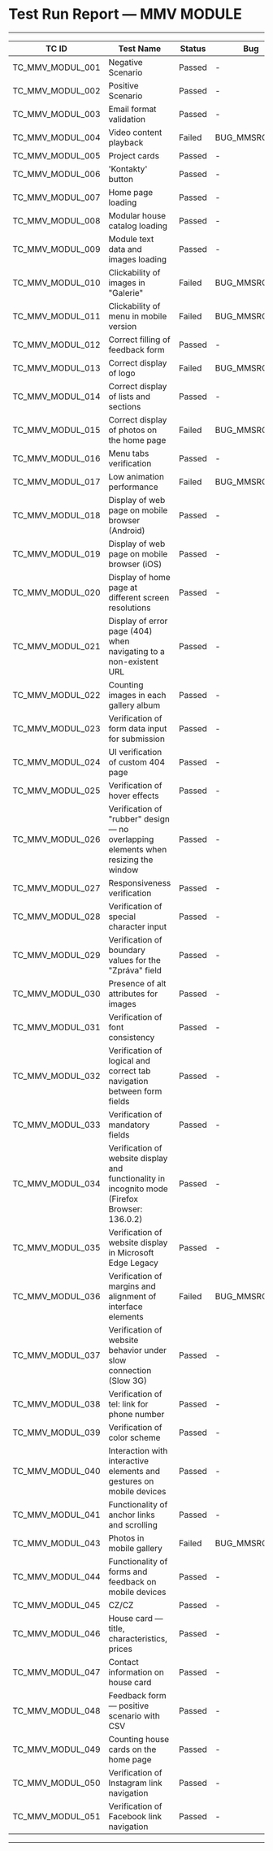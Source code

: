 # Test Run Report — MMV MODULE

---

| TC ID            | Test Name                                                                                  | Status | Bug           | Test                | Automated Test               |
| ---------------- | ------------------------------------------------------------------------------------------ | ------ | ------------- | ------------------- | ---------------------------- |
| TC_MMV_MODUL_001 | Negative Scenario                                                                          | Passed | -             | Automation          | TC_AUTO_PY_001               |
| TC_MMV_MODUL_002 | Positive Scenario                                                                          | Passed | -             | Automation          | TC_AUTO_PY_002               |
| TC_MMV_MODUL_003 | Email format validation                                                                    | Passed | -             | Manual              |                              |
| TC_MMV_MODUL_004 | Video content playback                                                                     | Failed | BUG_MMSRO_008 | Manual              |                              |
| TC_MMV_MODUL_005 | Project cards                                                                              | Passed | -             | Manual              |                              |
| TC_MMV_MODUL_006 | 'Kontakty' button                                                                          | Passed | -             | Manual              |                              |
| TC_MMV_MODUL_007 | Home page loading                                                                          | Passed | -             | Manual / Automation | TC_AUTO_PY_005 / TC_AUTO_J_004 |
| TC_MMV_MODUL_008 | Modular house catalog loading                                                              | Passed | -             | Manual              |                              |
| TC_MMV_MODUL_009 | Module text data and images loading                                                        | Passed | -             | Manual              |                              |
| TC_MMV_MODUL_010 | Clickability of images in "Galerie"                                                        | Failed | BUG_MMSRO_005 | Manual              |                              |
| TC_MMV_MODUL_011 | Clickability of menu in mobile version                                                     | Failed | BUG_MMSRO_004 | Manual / Automation | TC_AUTO_PY_006               |
| TC_MMV_MODUL_012 | Correct filling of feedback form                                                           | Passed | -             | Manual              |                              |
| TC_MMV_MODUL_013 | Correct display of logo                                                                    | Failed | BUG_MMSRO_001 | Manual              |                              |
| TC_MMV_MODUL_014 | Correct display of lists and sections                                                      | Passed | -             | Manual              |                              |
| TC_MMV_MODUL_015 | Correct display of photos on the home page                                                 | Failed | BUG_MMSRO_007 | Manual              |                              |
| TC_MMV_MODUL_016 | Menu tabs verification                                                                     | Passed | -             | Manual / Automation | TC_AUTO_J_005                |
| TC_MMV_MODUL_017 | Low animation performance                                                                  | Failed | BUG_MMSRO_002 | Manual              |                              |
| TC_MMV_MODUL_018 | Display of web page on mobile browser (Android)                                            | Passed | -             | Manual              |                              |
| TC_MMV_MODUL_019 | Display of web page on mobile browser (iOS)                                                | Passed | -             | Manual              |                              |
| TC_MMV_MODUL_020 | Display of home page at different screen resolutions                                       | Passed | -             | Manual              |                              |
| TC_MMV_MODUL_021 | Display of error page (404) when navigating to a non-existent URL                          | Passed | -             | Manual / Automation | TC_AUTO_PY_007               |
| TC_MMV_MODUL_022 | Counting images in each gallery album                                                       | Passed | -             | Automation          | TC_AUTO_PY_004               |
| TC_MMV_MODUL_023 | Verification of form data input for submission                                             | Passed | -             | Manual              |                              |
| TC_MMV_MODUL_024 | UI verification of custom 404 page                                                         | Passed | -             | Automation          | TC_AUTO_PY_008               |
| TC_MMV_MODUL_025 | Verification of hover effects                                                              | Passed | -             | Manual              |                              |
| TC_MMV_MODUL_026 | Verification of "rubber" design — no overlapping elements when resizing the window         | Passed | -             | Manual              |                              |
| TC_MMV_MODUL_027 | Responsiveness verification                                                                | Passed | -             | Manual              |                              |
| TC_MMV_MODUL_028 | Verification of special character input                                                    | Passed | -             | Manual              |                              |
| TC_MMV_MODUL_029 | Verification of boundary values for the "Zpráva" field                                     | Passed | -             | Manual              |                              |
| TC_MMV_MODUL_030 | Presence of alt attributes for images                                                      | Passed | -             | Manual              |                              |
| TC_MMV_MODUL_031 | Verification of font consistency                                                           | Passed | -             | Manual              |                              |
| TC_MMV_MODUL_032 | Verification of logical and correct tab navigation between form fields                      | Passed | -             | Manual              |                              |
| TC_MMV_MODUL_033 | Verification of mandatory fields                                                           | Passed | -             | Manual              |                              |
| TC_MMV_MODUL_034 | Verification of website display and functionality in incognito mode (Firefox Browser: 136.0.2) | Passed | -             | Manual              |                              |
| TC_MMV_MODUL_035 | Verification of website display in Microsoft Edge Legacy                                   | Passed | -             | Manual              |                              |
| TC_MMV_MODUL_036 | Verification of margins and alignment of interface elements                                | Failed | BUG_MMSRO_003 | Manual              |                              |
| TC_MMV_MODUL_037 | Verification of website behavior under slow connection (Slow 3G)                           | Passed | -             | Manual              |                              |
| TC_MMV_MODUL_038 | Verification of tel: link for phone number                                                 | Passed | -             | Automation          | TC_AUTO_PY_003               |
| TC_MMV_MODUL_039 | Verification of color scheme                                                               | Passed | -             | Manual              |                              |
| TC_MMV_MODUL_040 | Interaction with interactive elements and gestures on mobile devices                       | Passed | -             | Manual              |                              |
| TC_MMV_MODUL_041 | Functionality of anchor links and scrolling                                                | Passed | -             | Manual              |                              |
| TC_MMV_MODUL_043 | Photos in mobile gallery                                                                   | Failed | BUG_MMSRO_003 | Manual              |                              |
| TC_MMV_MODUL_044 | Functionality of forms and feedback on mobile devices                                      | Passed | -             | Manual              |                              |
| TC_MMV_MODUL_045 | CZ/CZ                                                                                      | Passed | -             | Manual              |                              |
| TC_MMV_MODUL_046 | House card — title, characteristics, prices                                                | Passed | -             | Automation          | TC_AUTO_J_001                |
| TC_MMV_MODUL_047 | Contact information on house card                                                          | Passed | -             | Automation          | TC_AUTO_J_002                |
| TC_MMV_MODUL_048 | Feedback form — positive scenario with CSV                                                 | Passed | -             | Automation          | TC_AUTO_J_003                |
| TC_MMV_MODUL_049 | Counting house cards on the home page                                                      | Passed | -             | Automation          | TC_AUTO_J_006                |
| TC_MMV_MODUL_050 | Verification of Instagram link navigation                                                  | Passed | -             | Automation          | TC_AUTO_J_007                |
| TC_MMV_MODUL_051 | Verification of Facebook link navigation                                                   | Passed | -             | Automation          | TC_AUTO_J_008                |

---